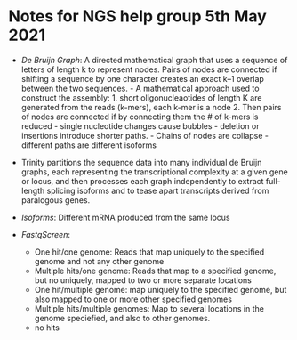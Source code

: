# Notes for NGS help group 5th May 2021

- *De Bruijn Graph*: A directed mathematical graph that uses a sequence of letters of length k to represent nodes. Pairs of nodes are connected if shifting a sequence by one character creates an exact k–1 overlap between the two sequences.
        - A mathematical approach used to construct the assembly:
        1. short oligonucleaotides of length K are generated from the reads (k-mers), each k-mer is a node
        2. Then pairs of nodes are connected if by connecting them the # of k-mers is reduced
            - single nucleotide changes cause bubbles
            - deletion or insertions introduce shorter paths.
            - Chains of nodes are collapse
            - different paths are different isoforms


- Trinity partitions the sequence data into many individual de Bruijn graphs, each representing the transcriptional complexity at a given gene or locus, and then processes each graph independently to extract full-length splicing isoforms and to tease apart transcripts derived from paralogous genes. 

- *Isoforms*: Different mRNA produced from the same locus

- *FastqScreen*: 
    - One hit/one genome: Reads that map uniquely to the specified genome and not any other genome
    - Multiple hits/one genome: Reads that map to a specified genome, but no uniquely, mapped to two or more separate locations
    - One hit/multiple genome: map uniquely to the specified genome, but also mapped to one or more other specified genomes
    - Multiple hits/multiple genomes: Map to several locations in the genome speciefied, and also to other genomes.
    - no hits